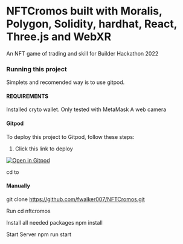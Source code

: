 # NFTCromos built with Moralis, Polygon, Solidity, hardhat, React, Three.js and WebXR

An NFT game of trading and skill for Builder Hackathon 2022

### Running this project

Simplets and recomended way is to use gitpod. 

#### REQUIREMENTS

Installed cryto wallet. Only tested with MetaMask
A web camera

#### Gitpod

To deploy this project to Gitpod, follow these steps:

1. Click this link to deploy

[![Open in Gitpod](https://gitpod.io/button/open-in-gitpod.svg)](https://fwalker007-nftcromos-y7ucyw9xw0h.ws-us34.gitpod.io/)

cd to 
#### Manually

git clone https://github.com/fwalker007/NFTCromos.git

Run
cd  nftcromos

Install all needed packages
npm install

Start Server
npm run start



